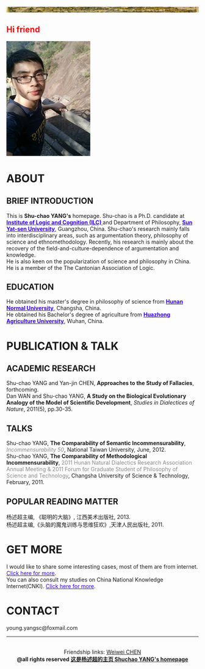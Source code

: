 <HTML>

  <BODY>  
<p align="left"> 
<img src="mypic/清明上河图.jpg">
<h2><b><font color="ff0000">Hi friend</font></b></h2>
<img src="mypic/mypic350500.jpg" height="300" width="220">
<h1>ABOUT</h1>
<h2>BRIEF INTRODUCTION</h2>
This is <b>Shu-chao YANG's</b>  homepage. Shu-chao is a Ph.D. candidate at <b><a href="http://logic.sysu.edu.cn/"><font color="3300ff">Institute of Logic and Cognition (ILC)</font> </a></b>and Department of Philosophy, <b><a href="http://www.sysu.edu.cn/2012/cn/index.htm"><font color="3300ff">Sun Yat-sen University</font></a></b>, Guangzhou, China.
Shu-chao's research mainly falls into interdisciplinary areas, such as argumentation theory, philosophy of science and ethnomethodology. Recently, his research is mainly about the recovery of the field-and-culture-dependence of argumentation and knowledge.
<br>
He is also keen on the popularization of science and philosophy in China.
<br>
He is a member of the The Cantonian Association of Logic.
<br>
<h2>EDUCATION</h2>
He obtained his master's degree in philosophy of science from <b><a href="http://www.hunnu.edu.cn/"><font color="3300ff">Hunan Normal University</font></a></b>, Changsha, China.
<br>
He obtained his Bachelor's degree of agriculture from <b><a href="http://www.hzau.edu.cn/"><font color="3300ff">Huazhong   Agriculture University</font></a></b>, Wuhan, China.
<br>
<h1> PUBLICATION & TALK </h1>
<h2> ACADEMIC RESEARCH </h2>
Shu-chao YANG and Yan-jin CHEN, <b>Approaches to the Study of Fallacies</b>, forthcoming. 
<br>
Dan WAN and Shu-chao YANG, <b> A Study on the Biological Evolutionary Analogy of the Model of Scientific Development</b>,  <i>Studies in Dialectices of Nature</i>, 2011(5), pp.30-35. 
<br>
<h2> TALKS </h2>
Shu-chao YANG, <b>The Comparability of Semantic Incommensurability</b>, <i><font color="8a8a8a"> Incommensurability 50</font></i>, National Taiwan University, June, 2012. 
<br>
Shu-chao YANG, <b>The Comparability of Methodological Incommensurability</b>, <font color="8a8a8a">2011 Hunan Natural Dialectics Research Association Annual Meeting & 2011 Forum for Graduate Student of Philosophy of Science and Technology</font>, Changsha University of Science & Technology, February, 2011. 
<br>
<h2> POPULAR READING MATTER </h2>
杨述超主编, 《聪明的大脑》, 江西美术出版社, 2013.
<br>
杨述超主编,《头脑的魔鬼训练与思维狂欢》,天津人民出版社, 2011.
<br>
<h1> GET MORE </h1>
I would like to share some interesting cases, most of them are from internet. <a href="http://cases.yangshuchao.com/"><font color="3300ff">Click here for more</font></a>.
<br>
You can also consult my studies on China National Knowledge Internet(CNKI). <a href="http://cnki.net/"><font color="3300ff">Click here for more</font></a>.
<br>
<h1> CONTACT </h1>
young.yangsc@foxmail.com
<br>
<hr color="ff0000">
</p>
</BODY>
<br>
<center>Friendship links: <a href="http://chenww.com/">Weiwei CHEN</a></center>
<center><b> @all rights reserved   <a href="http://yangshuchao.com">这是杨述超的主页 Shuchao YANG's homepage</a></b></center>
<center><script type="text/javascript">var cnzz_protocol = (("https:" == document.location.protocol) ? " https://" : " http://");document.write(unescape("%3Cspan id='cnzz_stat_icon_1271680563'%3E%3C/span%3E%3Cscript src='" + cnzz_protocol + "s22.cnzz.com/z_stat.php%3Fid%3D1271680563%26show%3Dpic' type='text/javascript'%3E%3C/script%3E"));</script></center>   
</HTML>
